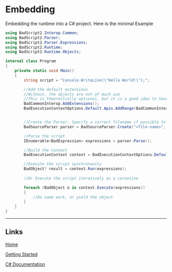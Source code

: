 # Embedding


Embedding the runtime into a C# project.
Here is the minimal Example
```csharp
using BadScript2.Interop.Common;
using BadScript2.Parser;
using BadScript2.Parser.Expressions;
using BadScript2.Runtime;
using BadScript2.Runtime.Objects;

internal class Program
{
    private static void Main()
    {
        string script = "Console.WriteLine(\"Hello World!\");";

        //Add the default extensions
        //Without, the objects are not of much use
        //This is theoretically optional, but it is a good idea to have
        BadCommonInterop.AddExtensions();
        BadExecutionContextOptions.Default.Apis.AddRange(BadCommonInterop.Apis);


        //Create the Parser. Specify a correct filename if possible to get line level error messages
        BadSourceParser parser = BadSourceParser.Create("<file-name>", script);

        //Parse the script
        IEnumerable<BadExpression> expressions = parser.Parse();

        //Build the Context
        BadExecutionContext context = BadExecutionContextOptions.Default.Build();

        //Execute the script synchronously
        BadObject? result = context.Run(expressions);
        
        //Or Execute the script iteratively as a coroutine

        foreach (BadObject o in context.Execute(expressions))
        {
            //Do some work, or yield the object
        }
    }
}
```

___

## Links

[Home](https://bytechkr.github.io/BadScript2/)

[Getting Started](https://bytechkr.github.io/BadScript2/GettingStarted.html)

[C# Documentation](https://bytechkr.github.io/BadScript2/reference/index.html)